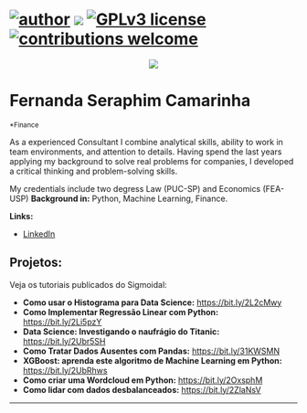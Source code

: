 # [![author](https://img.shields.io/badge/author-fecamarinha-red.svg)](https://www.linkedin.com/in/fernanda-seraphim-camarinha/) [![](https://img.shields.io/badge/python-3.7+-blue.svg)](https://www.python.org/downloads/release/python-365/) [![GPLv3 license](https://img.shields.io/badge/License-GPLv3-blue.svg)](http://perso.crans.org/besson/LICENSE.html) [![contributions welcome](https://img.shields.io/badge/contributions-welcome-brightgreen.svg?style=flat)](https://github.com/carlosfab/data_science/issues)

<p align="center">
  <img src="banner.png" >
</p>

# Fernanda Seraphim Camarinha
<sub>*Finance</sub>

As a experienced Consultant I combine analytical skills, ability to work in team environments, and attention to details. Having spend the last years applying my background to solve real problems for companies, I developed a critical thinking and problem-solving skills.

My credentials include two degress Law (PUC-SP) and Economics (FEA-USP)
**Background in:** Python, Machine Learning, Finance.

**Links:**
* [LinkedIn](https://www.linkedin.com/in/fernanda-seraphim-camarinha/)


## Projetos:
Veja os tutoriais publicados do Sigmoidal:

* **Como usar o Histograma para Data Science:** https://bit.ly/2L2cMwy
* **Como Implementar Regressão Linear com Python:** https://bit.ly/2Li5pzY
* **Data Science: Investigando o naufrágio do Titanic:** https://bit.ly/2Ubr5SH
* **Como Tratar Dados Ausentes com Pandas:** https://bit.ly/31KWSMN
* **XGBoost: aprenda este algoritmo de Machine Learning em Python:** https://bit.ly/2UbRhws
* **Como criar uma Wordcloud em Python:** https://bit.ly/2OxsphM
* **Como lidar com dados desbalanceados:** https://bit.ly/2ZlaNsV

---
